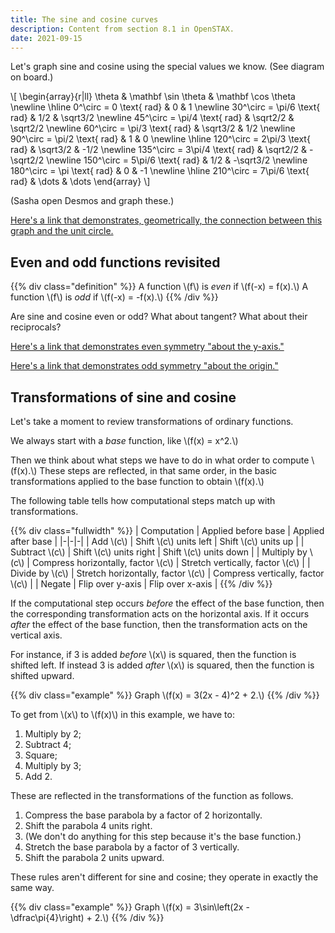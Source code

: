 ```yaml
---
title: The sine and cosine curves
description: Content from section 8.1 in OpenSTAX.
date: 2021-09-15
---
```


Let's graph sine and cosine using the special values we know. (See diagram on board.)

\\[
\begin{array}{r|ll}
\theta & \mathbf \sin \theta & \mathbf \cos \theta \newline
\hline
0^\circ = 0 \text{ rad} & 0 & 1 \newline
30^\circ = \pi/6 \text{ rad} & 1/2 & \sqrt3/2 \newline
45^\circ = \pi/4 \text{ rad} & \sqrt2/2 & \sqrt2/2 \newline
60^\circ = \pi/3 \text{ rad} & \sqrt3/2 & 1/2 \newline
90^\circ = \pi/2 \text{ rad} & 1 & 0 \newline
\hline
120^\circ = 2\pi/3 \text{ rad} & \sqrt3/2 & -1/2 \newline
135^\circ = 3\pi/4 \text{ rad} & \sqrt2/2 & -\sqrt2/2 \newline
150^\circ = 5\pi/6 \text{ rad} & 1/2 & -\sqrt3/2 \newline
180^\circ = \pi \text{ rad} & 0 & -1 \newline
\hline
210^\circ = 7\pi/6 \text{ rad} & \dots & \dots
\end{array}
\\]

(Sasha open Desmos and graph these.)

[Here's a link that demonstrates, geometrically, the connection between this graph and the unit circle.](https://www.desmos.com/calculator/6yuhmbdlbo)

## Even and odd functions revisited

{{% div class="definition" %}}
A function \\(f\\) is *even* if \\(f(-x) = f(x).\\) A function \\(f\\) is *odd* if \\(f(-x) = -f(x).\\)
{{% /div %}}

Are sine and cosine even or odd? What about tangent? What about their reciprocals?


[Here's a link that demonstrates even symmetry "about the y-axis."](https://www.desmos.com/calculator/kbdctpadi4)

[Here's a link that demonstrates odd symmetry "about the origin."](https://www.desmos.com/calculator/wergo8mexm)

## Transformations of sine and cosine

Let's take a moment to review transformations of ordinary functions.

We always start with a *base* function, like \\(f(x) = x^2.\\)

Then we think about what steps we have to do in what order to compute \\(f(x).\\) These steps are reflected, in that same order, in the basic transformations applied to the base function to obtain \\(f(x).\\)

The following table tells how computational steps match up with transformations.

{{% div class="fullwidth" %}}
| Computation | Applied before base | Applied after base |
|-|-|-|
| Add \\(c\\) | Shift \\(c\\) units left | Shift \\(c\\) units up |
| Subtract \\(c\\) | Shift \\(c\\) units right | Shift \\(c\\) units down |
| Multiply by \\(c\\) | Compress horizontally, factor \\(c\\) | Stretch vertically, factor \\(c\\) |
| Divide by \\(c\\) | Stretch horizontally, factor \\(c\\) | Compress vertically, factor \\(c\\) |
| Negate | Flip over y-axis | Flip over x-axis |
{{% /div %}}

If the computational step occurs *before* the effect of the base function, then the corresponding transformation acts on the horizontal axis. If it occurs *after* the effect of the base function, then the transformation acts on the vertical axis.

For instance, if 3 is added *before* \\(x\\) is squared, then the function is shifted left. If instead 3 is added *after* \\(x\\) is squared, then the function is shifted upward.

{{% div class="example" %}}
Graph \\(f(x) = 3(2x - 4)^2 + 2.\\)
{{% /div %}}

To get from \\(x\\) to \\(f(x)\\) in this example, we have to:
1. Multiply by 2;
2. Subtract 4;
3. Square;
4. Multiply by 3;
5. Add 2.

These are reflected in the transformations of the function as follows.

1. Compress the base parabola by a factor of 2 horizontally.
2. Shift the parabola 4 units right.
3. (We don't do anything for this step because it's the base function.)
4. Stretch the base parabola by a factor of 3 vertically.
5. Shift the parabola 2 units upward.

These rules aren't different for sine and cosine; they operate in exactly the same way.

{{% div class="example" %}}
Graph \\(f(x) = 3\sin\left(2x - \dfrac\pi{4}\right) + 2.\\)
{{% /div %}}


